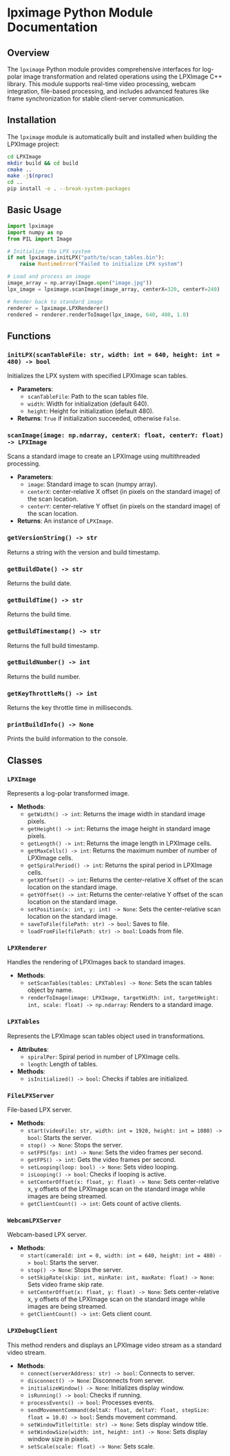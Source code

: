 # lpximage Python Module Documentation

## Overview

The `lpximage` Python module provides comprehensive interfaces for log-polar image transformation and related operations using the LPXImage C++ library. This module supports real-time video processing, webcam integration, file-based processing, and includes advanced features like frame synchronization for stable client-server communication.

## Installation

The `lpximage` module is automatically built and installed when building the LPXImage project:

```bash
cd LPXImage
mkdir build && cd build
cmake ..
make -j$(nproc)
cd ..
pip install -e . --break-system-packages
```

## Basic Usage

```python
import lpximage
import numpy as np
from PIL import Image

# Initialize the LPX system
if not lpximage.initLPX("path/to/scan_tables.bin"):
    raise RuntimeError("Failed to initialize LPX system")

# Load and process an image
image_array = np.array(Image.open("image.jpg"))
lpx_image = lpximage.scanImage(image_array, centerX=320, centerY=240)

# Render back to standard image
renderer = lpximage.LPXRenderer()
rendered = renderer.renderToImage(lpx_image, 640, 480, 1.0)
```

## Functions

### `initLPX(scanTableFile: str, width: int = 640, height: int = 480) -> bool`
Initializes the LPX system with specified LPXImage scan tables.
- **Parameters**:
  - `scanTableFile`: Path to the scan tables file.
  - `width`: Width for initialization (default 640).
  - `height`: Height for initialization (default 480).
- **Returns**: `True` if initialization succeeded, otherwise `False`.

### `scanImage(image: np.ndarray, centerX: float, centerY: float) -> LPXImage`
Scans a standard image to create an LPXImage using multithreaded processing.
- **Parameters**:
  - `image`: Standard image to scan (numpy array).
  - `centerX`: center-relative X offset (in pixels on the standard image) of the scan location.
  - `centerY`: center-relative Y offset (in pixels on the standard image) of the scan location.
- **Returns**: An instance of `LPXImage`.

### `getVersionString() -> str`
Returns a string with the version and build timestamp.

### `getBuildDate() -> str`
Returns the build date.

### `getBuildTime() -> str`
Returns the build time.

### `getBuildTimestamp() -> str`
Returns the full build timestamp.

### `getBuildNumber() -> int`
Returns the build number.

### `getKeyThrottleMs() -> int`
Returns the key throttle time in milliseconds.

### `printBuildInfo() -> None`
Prints the build information to the console.

## Classes

### `LPXImage`
Represents a log-polar transformed image.
- **Methods**:
  - `getWidth() -> int`: Returns the image width in standard image pixels.
  - `getHeight() -> int`: Returns the image height in standard image pixels.
  - `getLength() -> int`: Returns the image length in LPXImage cells.
  - `getMaxCells() -> int`: Returns the maximum number of number of LPXImage cells.
  - `getSpiralPeriod() -> int`: Returns the spiral period in LPXImage cells.
  - `getXOffset() -> int`: Returns the center-relative X offset of the scan location on the standard image.
  - `getYOffset() -> int`: Returns the center-relative Y offset of the scan location on the standard image.
  - `setPosition(x: int, y: int) -> None`: Sets the center-relative scan location on the standard image.
  - `saveToFile(filePath: str) -> bool`: Saves to file.
  - `loadFromFile(filePath: str) -> bool`: Loads from file.

### `LPXRenderer`
Handles the rendering of LPXImages back to standard images.
- **Methods**:
  - `setScanTables(tables: LPXTables) -> None`: Sets the scan tables object by name.
  - `renderToImage(image: LPXImage, targetWidth: int, targetHeight: int, scale: float) -> np.ndarray`: Renders to a standard image.

### `LPXTables`
Represents the LPXImage scan tables object used in transformations.
- **Attributes**:
  - `spiralPer`: Spiral period in number of LPXImage cells.
  - `length`: Length of tables.
- **Methods**:
  - `isInitialized() -> bool`: Checks if tables are initialized.

### `FileLPXServer`
File-based LPX server.
- **Methods**:
  - `start(videoFile: str, width: int = 1920, height: int = 1080) -> bool`: Starts the server.
  - `stop() -> None`: Stops the server.
  - `setFPS(fps: int) -> None`: Sets the video frames per second.
  - `getFPS() -> int`: Gets the video frames per second.
  - `setLooping(loop: bool) -> None`: Sets video looping.
  - `isLooping() -> bool`: Checks if looping is active.
  - `setCenterOffset(x: float, y: float) -> None`: Sets center-relative x, y offsets of the LPXImage scan on the standard image while images are being streamed.
  - `getClientCount() -> int`: Gets count of active clients.

### `WebcamLPXServer`
Webcam-based LPX server.
- **Methods**:
  - `start(cameraId: int = 0, width: int = 640, height: int = 480) -> bool`: Starts the server.
  - `stop() -> None`: Stops the server.
  - `setSkipRate(skip: int, minRate: int, maxRate: float) -> None`: Sets video frame skip rate.
  - `setCenterOffset(x: float, y: float) -> None`: Sets center-relative x, y offsets of the LPXImage scan on the standard image while images are being streamed.
  - `getClientCount() -> int`: Gets client count.

### `LPXDebugClient`
This method renders and displays an LPXImage video stream as a standard video stream.
- **Methods**:
  - `connect(serverAddress: str) -> bool`: Connects to server.
  - `disconnect() -> None`: Disconnects from server.
  - `initializeWindow() -> None`: Initializes display window.
  - `isRunning() -> bool`: Checks if running.
  - `processEvents() -> bool`: Processes events.
  - `sendMovementCommand(deltaX: float, deltaY: float, stepSize: float = 10.0) -> bool`: Sends movement command.
  - `setWindowTitle(title: str) -> None`: Sets display window title.
  - `setWindowSize(width: int, height: int) -> None`: Sets display window size in pixels.
  - `setScale(scale: float) -> None`: Sets scale.
